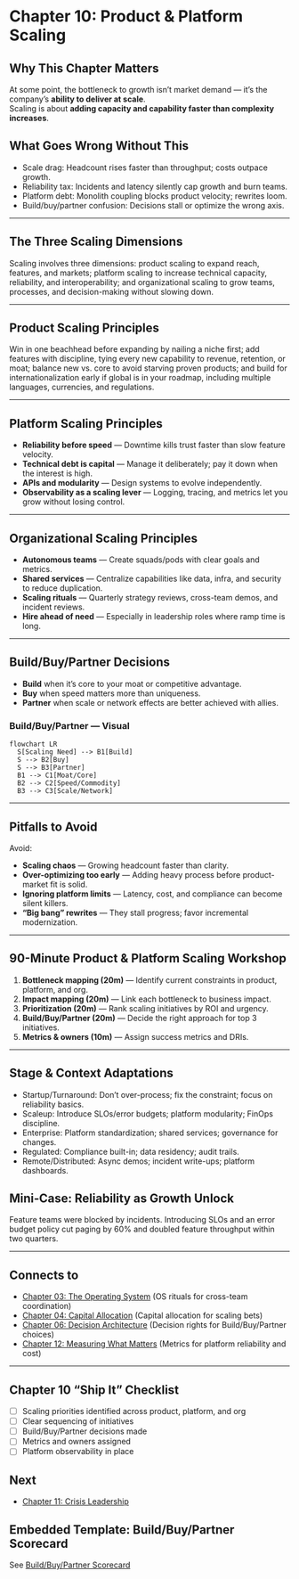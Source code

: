 # Chapter 10: Product & Platform Scaling

## Why This Chapter Matters
At some point, the bottleneck to growth isn’t market demand — it’s the company’s **ability to deliver at scale**.  
Scaling is about **adding capacity and capability faster than complexity increases**.

## What Goes Wrong Without This
- Scale drag: Headcount rises faster than throughput; costs outpace growth.
- Reliability tax: Incidents and latency silently cap growth and burn teams.
- Platform debt: Monolith coupling blocks product velocity; rewrites loom.
- Build/buy/partner confusion: Decisions stall or optimize the wrong axis.

---

## The Three Scaling Dimensions
Scaling involves three dimensions: product scaling to expand reach, features, and markets; platform scaling to increase technical capacity, reliability, and interoperability; and organizational scaling to grow teams, processes, and decision-making without slowing down.

---

## Product Scaling Principles
Win in one beachhead before expanding by nailing a niche first; add features with discipline, tying every new capability to revenue, retention, or moat; balance new vs. core to avoid starving proven products; and build for internationalization early if global is in your roadmap, including multiple languages, currencies, and regulations.

---

## Platform Scaling Principles
- **Reliability before speed** — Downtime kills trust faster than slow feature velocity.
- **Technical debt is capital** — Manage it deliberately; pay it down when the interest is high.
- **APIs and modularity** — Design systems to evolve independently.
- **Observability as a scaling lever** — Logging, tracing, and metrics let you grow without losing control.

---

## Organizational Scaling Principles
- **Autonomous teams** — Create squads/pods with clear goals and metrics.
- **Shared services** — Centralize capabilities like data, infra, and security to reduce duplication.
- **Scaling rituals** — Quarterly strategy reviews, cross-team demos, and incident reviews.
- **Hire ahead of need** — Especially in leadership roles where ramp time is long.

---

## Build/Buy/Partner Decisions
- **Build** when it’s core to your moat or competitive advantage.
- **Buy** when speed matters more than uniqueness.
- **Partner** when scale or network effects are better achieved with allies.

### Build/Buy/Partner — Visual
```mermaid
flowchart LR
  S[Scaling Need] --> B1[Build]
  S --> B2[Buy]
  S --> B3[Partner]
  B1 --> C1[Moat/Core]
  B2 --> C2[Speed/Commodity]
  B3 --> C3[Scale/Network]
```

---

## Pitfalls to Avoid
Avoid:
- **Scaling chaos** — Growing headcount faster than clarity.
- **Over-optimizing too early** — Adding heavy process before product-market fit is solid.
- **Ignoring platform limits** — Latency, cost, and compliance can become silent killers.
- **“Big bang” rewrites** — They stall progress; favor incremental modernization.

---

## 90-Minute Product & Platform Scaling Workshop
1. **Bottleneck mapping (20m)** — Identify current constraints in product, platform, and org.
2. **Impact mapping (20m)** — Link each bottleneck to business impact.
3. **Prioritization (20m)** — Rank scaling initiatives by ROI and urgency.
4. **Build/Buy/Partner (20m)** — Decide the right approach for top 3 initiatives.
5. **Metrics & owners (10m)** — Assign success metrics and DRIs.

---

## Stage & Context Adaptations
- Startup/Turnaround: Don’t over-process; fix the constraint; focus on reliability basics.
- Scaleup: Introduce SLOs/error budgets; platform modularity; FinOps discipline.
- Enterprise: Platform standardization; shared services; governance for changes.
- Regulated: Compliance built-in; data residency; audit trails.
- Remote/Distributed: Async demos; incident write-ups; platform dashboards.

## Mini‑Case: Reliability as Growth Unlock
Feature teams were blocked by incidents. Introducing SLOs and an error budget policy cut paging by 60% and doubled feature throughput within two quarters.

---

## Connects to
- [Chapter 03: The Operating System](chapter-03-the-operating-system.md) (OS rituals for cross-team coordination)
- [Chapter 04: Capital Allocation](chapter-04-capital-allocation.md) (Capital allocation for scaling bets)
- [Chapter 06: Decision Architecture](chapter-06-decision-architecture.md) (Decision rights for Build/Buy/Partner choices)
- [Chapter 12: Measuring What Matters](chapter-12-measuring-what-matters.md) (Metrics for platform reliability and cost)

---

## Chapter 10 “Ship It” Checklist
- [ ] Scaling priorities identified across product, platform, and org
- [ ] Clear sequencing of initiatives
- [ ] Build/Buy/Partner decisions made
- [ ] Metrics and owners assigned
- [ ] Platform observability in place

## Next
- [Chapter 11: Crisis Leadership](chapter-11-crisis-leadership.md)

## Embedded Template: Build/Buy/Partner Scorecard

See [Build/Buy/Partner Scorecard](./templates/build_buy_partner_scorecard.md)
